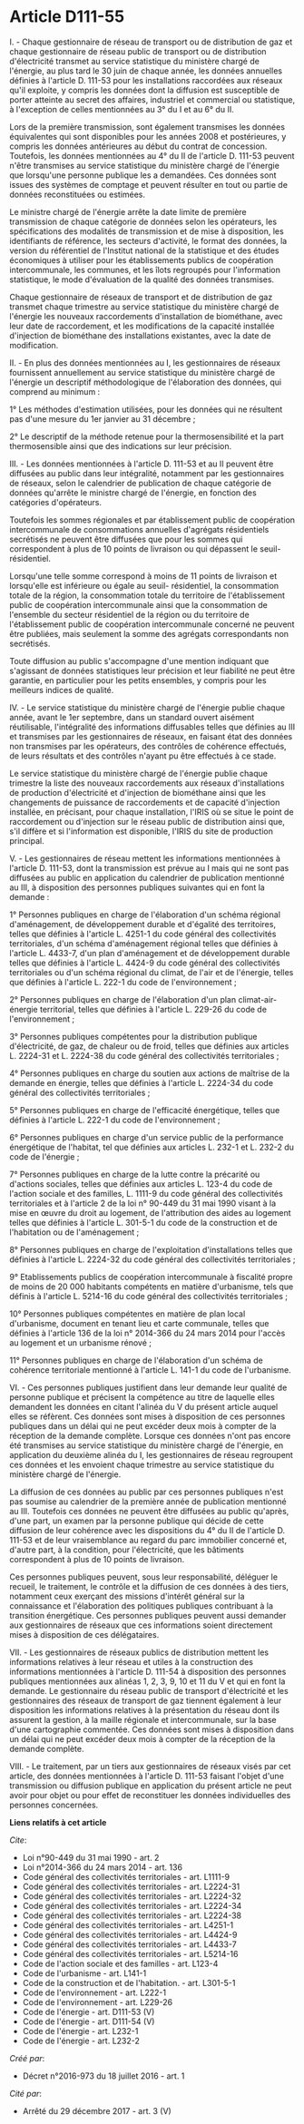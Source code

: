 # Article D111-55

I. - Chaque gestionnaire de réseau de transport ou de distribution de gaz et chaque gestionnaire de réseau public de
transport ou de distribution d'électricité transmet au service statistique du ministère chargé de l'énergie, au plus tard le
30 juin de chaque année, les données annuelles définies à l'article D. 111-53 pour les installations raccordées aux réseaux
qu'il exploite, y compris les données dont la diffusion est susceptible de porter atteinte au secret des affaires, industriel
et commercial ou statistique, à l'exception de celles mentionnées au 3° du I et au 6° du II. 

Lors de la première transmission, sont également transmises les données équivalentes qui sont disponibles pour les années
2008 et postérieures, y compris les données antérieures au début du contrat de concession. Toutefois, les données mentionnées
au 4° du II de l'article D. 111-53 peuvent n'être transmises au service statistique du ministère chargé de l'énergie que
lorsqu'une personne publique les a demandées. Ces données sont issues des systèmes de comptage et peuvent résulter en tout ou
partie de données reconstituées ou estimées. 

Le ministre chargé de l'énergie arrête la date limite de première transmission de chaque catégorie de données selon les
opérateurs, les spécifications des modalités de transmission et de mise à disposition, les identifiants de référence, les
secteurs d'activité, le format des données, la version du référentiel de l'Institut national de la statistique et des études
économiques à utiliser pour les établissements publics de coopération intercommunale, les communes, et les îlots regroupés
pour l'information statistique, le mode d'évaluation de la qualité des données transmises. 

Chaque gestionnaire de réseaux de transport et de distribution de gaz transmet chaque trimestre au service statistique du
ministère chargé de l'énergie les nouveaux raccordements d'installation de biométhane, avec leur date de raccordement, et les
modifications de la capacité installée d'injection de biométhane des installations existantes, avec la date de modification. 

II. - En plus des données mentionnées au I, les gestionnaires de réseaux fournissent annuellement au service statistique du
ministère chargé de l'énergie un descriptif méthodologique de l'élaboration des données, qui comprend au minimum : 

1° Les méthodes d'estimation utilisées, pour les données qui ne résultent pas d'une mesure du 1er janvier au 31 décembre ; 

2° Le descriptif de la méthode retenue pour la thermosensibilité et la part thermosensible ainsi que des indications sur leur
précision. 

III. - Les données mentionnées à l'article D. 111-53 et au II peuvent être diffusées au public dans leur intégralité,
notamment par les gestionnaires de réseaux, selon le calendrier de publication de chaque catégorie de données qu'arrête le
ministre chargé de l'énergie, en fonction des catégories d'opérateurs. 

Toutefois les sommes régionales et par établissement public de coopération intercommunale de consommations annuelles
d'agrégats résidentiels secrétisés ne peuvent être diffusées que pour les sommes qui correspondent à plus de 10 points de
livraison ou qui dépassent le seuil-résidentiel. 

Lorsqu'une telle somme correspond à moins de 11 points de livraison et lorsqu'elle est inférieure ou égale au seuil-
résidentiel, la consommation totale de la région, la consommation totale du territoire de l'établissement public de
coopération intercommunale ainsi que la consommation de l'ensemble du secteur résidentiel de la région ou du territoire de
l'établissement public de coopération intercommunale concerné ne peuvent être publiées, mais seulement la somme des agrégats
correspondants non secrétisés. 

Toute diffusion au public s'accompagne d'une mention indiquant que s'agissant de données statistiques leur précision et leur
fiabilité ne peut être garantie, en particulier pour les petits ensembles, y compris pour les meilleurs indices de qualité. 

IV. - Le service statistique du ministère chargé de l'énergie publie chaque année, avant le 1er septembre, dans un standard
ouvert aisément réutilisable, l'intégralité des informations diffusables telles que définies au III et transmises par les
gestionnaires de réseaux, en faisant état des données non transmises par les opérateurs, des contrôles de cohérence
effectués, de leurs résultats et des contrôles n'ayant pu être effectués à ce stade. 

Le service statistique du ministère chargé de l'énergie publie chaque trimestre la liste des nouveaux raccordements aux
réseaux d'installations de production d'électricité et d'injection de biométhane ainsi que les changements de puissance de
raccordements et de capacité d'injection installée, en précisant, pour chaque installation, l'IRIS où se situe le point de
raccordement ou d'injection sur le réseau public de distribution ainsi que, s'il diffère et si l'information est disponible,
l'IRIS du site de production principal. 

V. - Les gestionnaires de réseau mettent les informations mentionnées à l'article D. 111-53, dont la transmission est prévue
au I mais qui ne sont pas diffusées au public en application du calendrier de publication mentionné au III, à disposition des
personnes publiques suivantes qui en font la demande : 

1° Personnes publiques en charge de l'élaboration d'un schéma régional d'aménagement, de développement durable et d'égalité
des territoires, telles que définies à l'article L. 4251-1 du code général des collectivités territoriales, d'un schéma
d'aménagement régional telles que définies à l'article L. 4433-7, d'un plan d'aménagement et de développement durable telles
que définies à l'article L. 4424-9 du code général des collectivités territoriales ou d'un schéma régional du climat, de
l'air et de l'énergie, telles que définies à l'article L. 222-1 du code de l'environnement ; 

2° Personnes publiques en charge de l'élaboration d'un plan climat-air-énergie territorial, telles que définies à l'article
L. 229-26 du code de l'environnement ; 

3° Personnes publiques compétentes pour la distribution publique d'électricité, de gaz, de chaleur ou de froid, telles que
définies aux articles L. 2224-31 et L. 2224-38 du code général des collectivités territoriales ; 

4° Personnes publiques en charge du soutien aux actions de maîtrise de la demande en énergie, telles que définies à l'article
L. 2224-34 du code général des collectivités territoriales ; 

5° Personnes publiques en charge de l'efficacité énergétique, telles que définies à l'article L. 222-1 du code de
l'environnement ; 

6° Personnes publiques en charge d'un service public de la performance énergétique de l'habitat, tel que définies aux
articles L. 232-1 et L. 232-2 du code de l'énergie ; 

7° Personnes publiques en charge de la lutte contre la précarité ou d'actions sociales, telles que définies aux articles L.
123-4 du code de l'action sociale et des familles, L. 1111-9 du code général des collectivités territoriales et à l'article 2
de la loi n° 90-449 du 31 mai 1990 visant à la mise en œuvre du droit au logement, de l'attribution des aides au logement
telles que définies à l'article L. 301-5-1 du code de la construction et de l'habitation ou de l'aménagement ; 

8° Personnes publiques en charge de l'exploitation d'installations telles que définies à l'article L. 2224-32 du code général
des collectivités territoriales ; 

9° Etablissements publics de coopération intercommunale à fiscalité propre de moins de 20 000 habitants compétents en matière
d'urbanisme, tels que définis à l'article L. 5214-16 du code général des collectivités territoriales ; 

10° Personnes publiques compétentes en matière de plan local d'urbanisme, document en tenant lieu et carte communale, telles
que définies à l'article 136 de la loi n° 2014-366 du 24 mars 2014 pour l'accès au logement et un urbanisme rénové ; 

11° Personnes publiques en charge de l'élaboration d'un schéma de cohérence territoriale mentionné à l'article L. 141-1 du
code de l'urbanisme. 

VI. - Ces personnes publiques justifient dans leur demande leur qualité de personne publique et précisent la compétence au
titre de laquelle elles demandent les données en citant l'alinéa du V du présent article auquel elles se réfèrent. Ces
données sont mises à disposition de ces personnes publiques dans un délai qui ne peut excéder deux mois à compter de la
réception de la demande complète. Lorsque ces données n'ont pas encore été transmises au service statistique du ministère
chargé de l'énergie, en application du deuxième alinéa du I, les gestionnaires de réseau regroupent ces données et les
envoient chaque trimestre au service statistique du ministère chargé de l'énergie. 

La diffusion de ces données au public par ces personnes publiques n'est pas soumise au calendrier de la première année de
publication mentionné au III. Toutefois ces données ne peuvent être diffusées au public qu'après, d'une part, un examen par
la personne publique qui décide de cette diffusion de leur cohérence avec les dispositions du 4° du II de l'article D. 111-53
et de leur vraisemblance au regard du parc immobilier concerné et, d'autre part, à la condition, pour l'électricité, que les
bâtiments correspondent à plus de 10 points de livraison. 

Ces personnes publiques peuvent, sous leur responsabilité, déléguer le recueil, le traitement, le contrôle et la diffusion de
ces données à des tiers, notamment ceux exerçant des missions d'intérêt général sur la connaissance et l'élaboration des
politiques publiques contribuant à la transition énergétique. Ces personnes publiques peuvent aussi demander aux
gestionnaires de réseaux que ces informations soient directement mises à disposition de ces délégataires. 

VII. - Les gestionnaires de réseaux publics de distribution mettent les informations relatives à leur réseau et utiles à la
construction des informations mentionnées à l'article D. 111-54 à disposition des personnes publiques mentionnées aux alinéas
1, 2, 3, 9, 10 et 11 du V et qui en font la demande. Le gestionnaire du réseau public de transport d'électricité et les
gestionnaires des réseaux de transport de gaz tiennent également à leur disposition les informations relatives à la
présentation du réseau dont ils assurent la gestion, à la maille régionale et intercommunale, sur la base d'une cartographie
commentée. Ces données sont mises à disposition dans un délai qui ne peut excéder deux mois à compter de la réception de la
demande complète. 

VIII. - Le traitement, par un tiers aux gestionnaires de réseaux visés par cet article, des données mentionnées à l'article
D. 111-53 faisant l'objet d'une transmission ou diffusion publique en application du présent article ne peut avoir pour objet
ou pour effet de reconstituer les données individuelles des personnes concernées.

**Liens relatifs à cet article**

_Cite_:

  - Loi n°90-449 du 31 mai 1990 - art. 2
  - Loi n°2014-366 du 24 mars 2014 - art. 136
  - Code général des collectivités territoriales - art. L1111-9
  - Code général des collectivités territoriales - art. L2224-31
  - Code général des collectivités territoriales - art. L2224-32
  - Code général des collectivités territoriales - art. L2224-34
  - Code général des collectivités territoriales - art. L2224-38
  - Code général des collectivités territoriales - art. L4251-1
  - Code général des collectivités territoriales - art. L4424-9
  - Code général des collectivités territoriales - art. L4433-7
  - Code général des collectivités territoriales - art. L5214-16
  - Code de l'action sociale et des familles - art. L123-4
  - Code de l'urbanisme - art. L141-1
  - Code de la construction et de l'habitation. - art. L301-5-1
  - Code de l'environnement - art. L222-1
  - Code de l'environnement - art. L229-26
  - Code de l'énergie - art. D111-53 (V)
  - Code de l'énergie - art. D111-54 (V)
  - Code de l'énergie - art. L232-1
  - Code de l'énergie - art. L232-2

_Créé par_:

  - Décret n°2016-973 du 18 juillet 2016 - art. 1

_Cité par_:

  - Arrêté du 29 décembre 2017 - art. 3 (V)
